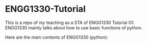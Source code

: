 # ENGG1330-Tutorial
This is a repo of my teaching as a STA of ENGG1330 Tutorial G1.  
ENGG1330 mainly talks about how to use basic functions of python.  

Here are the main contents of ENGG1330 (python):  
